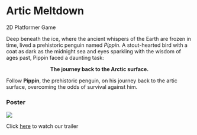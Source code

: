<h1>Artic Meltdown</h1> 
<p>2D Platformer Game</p>
<p>Deep beneath the ice, where the ancient whispers of the Earth are frozen in time, lived a prehistoric penguin named <em>Pippin</em>. A stout-hearted bird with a coat as dark as the midnight sea and eyes sparkling with the wisdom of ages past, Pippin faced a daunting task: 
  <div style="text-align:center;"><strong>The journey back to the Arctic surface.</strong></div></p>
<p>Follow <strong>Pippin</strong>, the prehistoric penguin, on his journey back to the artic surface, overcoming the odds of survival against him.</p>          
<h3 class="header">Poster</h3>
<img id="poster" src="https://github.com/LEESY02/ArcticMeltdown/assets/107560823/28e07acc-e315-486c-9118-c7e84bfcc9c9">
<br>
<p>Click <a href="https://drive.google.com/file/d/1VuoiV9U26xbcJsAz3G-JJJTfVJaiXJs-/view?usp=drive_link">here</a> to watch our trailer</p>
